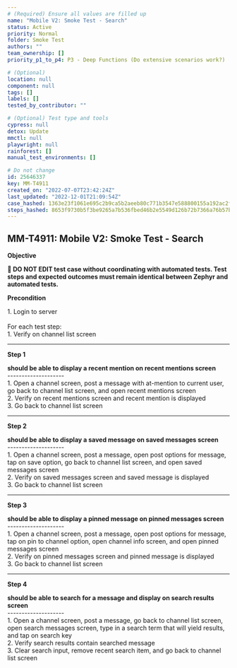 ```yaml
---
# (Required) Ensure all values are filled up
name: "Mobile V2: Smoke Test - Search"
status: Active
priority: Normal
folder: Smoke Test
authors: ""
team_ownership: []
priority_p1_to_p4: P3 - Deep Functions (Do extensive scenarios work?)

# (Optional)
location: null
component: null
tags: []
labels: []
tested_by_contributor: ""

# (Optional) Test type and tools
cypress: null
detox: Update
mmctl: null
playwright: null
rainforest: []
manual_test_environments: []

# Do not change
id: 25646337
key: MM-T4911
created_on: "2022-07-07T23:42:24Z"
last_updated: "2022-12-01T21:09:54Z"
case_hashed: 1363e23f1061e695c2b9ca5b2aeeb80c771b3547e588800155a192ac2f3d2fd86a59bc311204e6ecd53d87c61ce28775
steps_hashed: 8653f9730b5f3be9265a7b536fbed46b2e5549d126b72b7366a76b57b035bdb6343751e0c373110b1e2203fadfd03137
---
```


<!-- (Auto-generated) Based on frontmatter's "key" and "name" -->

## MM-T4911: Mobile V2: Smoke Test - Search

**Objective**

**🛑 DO NOT EDIT test case without coordinating with automated tests. Test steps and expected outcomes must remain identical between Zephyr and automated tests.**

**Precondition**

1\. Login to server\
\
For each test step:\
1\. Verify on channel list screen

---

**Step 1**

**should be able to display a recent mention on recent mentions screen**\
\--------------------\
1\. Open a channel screen, post a message with at-mention to current user, go back to channel list screen, and open recent mentions screen\
2\. Verify on recent mentions screen and recent mention is displayed\
3\. Go back to channel list screen

---

**Step 2**

**should be able to display a saved message on saved messages screen**\
\--------------------\
1\. Open a channel screen, post a message, open post options for message, tap on save option, go back to channel list screen, and open saved messages screen\
2\. Verify on saved messages screen and saved message is displayed\
3\. Go back to channel list screen

---

**Step 3**

**should be able to display a pinned message on pinned messages screen**\
\--------------------\
1\. Open a channel screen, post a message, open post options for message, tap on pin to channel option, open channel info screen, and open pinned messages screen\
2\. Verify on pinned messages screen and pinned message is displayed\
3\. Go back to channel list screen

---

**Step 4**

**should be able to search for a message and display on search results screen**\
\--------------------\
1\. Open a channel screen, post a message, go back to channel list screen, open search messages screen, type in a search term that will yield results, and tap on search key\
2\. Verify search results contain searched message\
3\. Clear search input, remove recent search item, and go back to channel list screen
